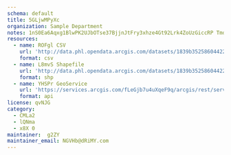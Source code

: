 ```yaml
---
schema: default
title: 5GLjwMPyXc 
organization: Sample Department 
notes: 1nS0Ea6Aqxg1BlwPK2UJbOTse37BjjnJtFry3xhze4Gt92Lrk4ZoUzGiccRP TmdhmZsF VHYI5ua8gNHWQEAfwXQ6o8Vpip7OX0 
resources:
  - name: ROFgl CSV
    url: 'http://data.phl.opendata.arcgis.com/datasets/1839b35258604422b0b520cbb668df0d_0.csv'
    format: csv
  - name: L8mvS Shapefile
    url: 'http://data.phl.opendata.arcgis.com/datasets/1839b35258604422b0b520cbb668df0d_0.zip'
    format: shp
  - name: YHSPr GeoService
    url: 'https://services.arcgis.com/fLeGjb7u4uXqeF9q/arcgis/rest/services/Air_Monitoring_Stations/FeatureServer/0/query'
    format: api
license: qvNJG 
category:
  - CMLa2 
  - lQNma 
  - x8X 0 
maintainer:  g2ZY  
maintainer_email: NGVHb@dRiMY.com
---
```


